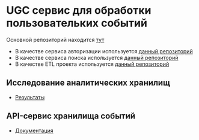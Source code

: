# UGC сервис для обработки пользовательких событий

Основной репозиторий находится [тут](https://github.com/mikhail349/ugc_sprint_1)

- В качестве сервиса авторизации используется [данный репозиторий](https://github.com/mikhail349/Auth_sprint_2)
- В качестве сервиса поиска используется [данный репозиторий](https://github.com/mikhail349/Async_API_sprint_2)
- В качестве ETL проекта используется [данный репозиторий](https://github.com/mikhail349/new_admin_panel_sprint_3)

## Исследование аналитических хранилищ

- [Результаты](research/README.md)

## API-сервис хранилища событий

- [Документация](ugc/README.md)
